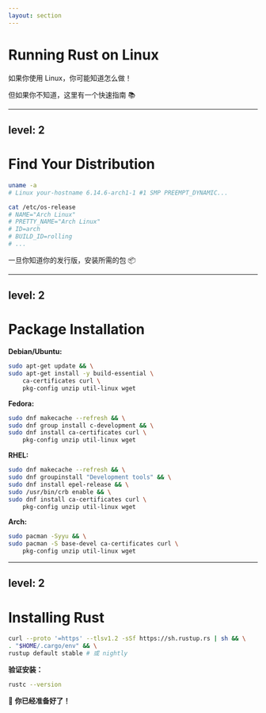 ```yaml
---
layout: section
---
```

# Running Rust on Linux

<v-click>

如果你使用 Linux，你可能知道怎么做！

</v-click>

<v-click>

但如果你不知道，这里有一个快速指南 📚

</v-click>

---
level: 2
---
# Find Your Distribution

```bash
uname -a
# Linux your-hostname 6.14.6-arch1-1 #1 SMP PREEMPT_DYNAMIC...

cat /etc/os-release
# NAME="Arch Linux"
# PRETTY_NAME="Arch Linux"
# ID=arch
# BUILD_ID=rolling
# ...
```

<v-click>

一旦你知道你的发行版，安装所需的包 📦

</v-click>

---
level: 2
---
# Package Installation

<div class="grid grid-cols-2 gap-4 text-sm">
<div>

**Debian/Ubuntu:**
```bash
sudo apt-get update && \
sudo apt-get install -y build-essential \
    ca-certificates curl \
    pkg-config unzip util-linux wget
```

**Fedora:**
```bash
sudo dnf makecache --refresh && \
sudo dnf group install c-development && \
sudo dnf install ca-certificates curl \
    pkg-config unzip util-linux wget
```

</div>
<div>

**RHEL:**
```bash
sudo dnf makecache --refresh && \
sudo dnf groupinstall "Development tools" && \
sudo dnf install epel-release && \
sudo /usr/bin/crb enable && \
sudo dnf install ca-certificates curl \
    pkg-config unzip util-linux wget
```

**Arch:**
```bash
sudo pacman -Syyu && \
sudo pacman -S base-devel ca-certificates curl \
    pkg-config unzip util-linux wget
```

</div>
</div>

---
level: 2
---
# Installing Rust

```bash
curl --proto '=https' --tlsv1.2 -sSf https://sh.rustup.rs | sh && \
. "$HOME/.cargo/env" && \
rustup default stable # 或 nightly
```

<v-click>

**验证安装：**

```bash
rustc --version
```

</v-click>

<v-click>

🎉 **你已经准备好了！**

</v-click>